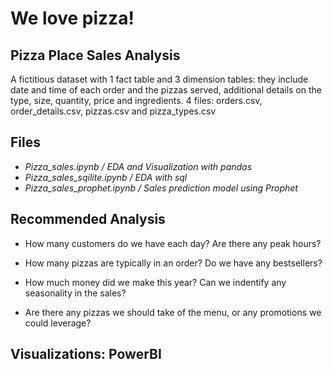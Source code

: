 # We love pizza!

## Pizza Place Sales Analysis
A fictitious dataset with 1 fact table and 3 dimension tables: they include date and time of each order and the pizzas served, additional details on the type, size, quantity, price and ingredients.
4 files: orders.csv, order_details.csv, pizzas.csv and pizza_types.csv

## Files
+ *Pizza_sales.ipynb / EDA and Visualization with pandas*
+ *Pizza_sales_sqilite.ipynb / EDA with sql*
+  *Pizza_sales_prophet.ipynb / Sales prediction model using Prophet*

## Recommended Analysis
+ How many customers do we have each day? Are there any peak hours?

+ How many pizzas are typically in an order? Do we have any bestsellers?

+ How much money did we make this year? Can we indentify any seasonality in the sales?

+ Are there any pizzas we should take of the menu, or any promotions we could leverage?

## Visualizations: PowerBI
